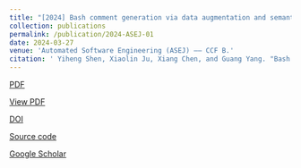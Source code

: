 ```yaml
---
title: "[2024] Bash comment generation via data augmentation and semantic‑aware CodeBERT"
collection: publications
permalink: /publication/2024-ASEJ-01
date: 2024-03-27
venue: 'Automated Software Engineering (ASEJ) —— CCF B.'
citation: ' Yiheng Shen, Xiaolin Ju, Xiang Chen, and Guang Yang. "Bash comment generation via data augmentation and semantic‑aware CodeBERT". Automated Software Engineering, 2024, 31(1): 1--34.'
---
```

[PDF](http://ntu-juking.github.io/files/ASE2024-01.pdf)

[View PDF](https://rdcu.be/dCAFK)

[DOI](https://doi.org/10.1007/s10515-024-00431-2)

[Source code](https://github.com/syhstudy/Bash2Com)

[Google Scholar]()
